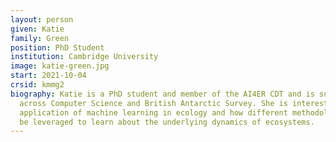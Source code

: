 ```yaml
---
layout: person
given: Katie
family: Green
position: PhD Student
institution: Cambridge University
image: katie-green.jpg
start: 2021-10-04
crsid: kmmg2
biography: Katie is a PhD student and member of the AI4ER CDT and is supervised
  across Computer Science and British Antarctic Survey. She is interested in the
  application of machine learning in ecology and how different methodologies can
  be leveraged to learn about the underlying dynamics of ecosystems.
---
```

